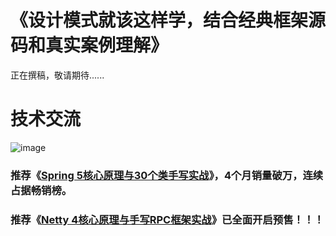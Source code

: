 # 《设计模式就该这样学，结合经典框架源码和真实案例理解》
正在撰稿，敬请期待......


# 技术交流
![image](https://github.com/gupaoedu-tom/resouce/blob/master/gupaoedu-tom-qrcode.png)

### 推荐《[Spring 5核心原理与30个类手写实战](https://github.com/gupaoedu-tom/spring5-samples)》，4个月销量破万，连续占据畅销榜。

### 推荐《[Netty 4核心原理与手写RPC框架实战](https://github.com/gupaoedu-tom/netty4-samples)》已全面开启预售！！！

